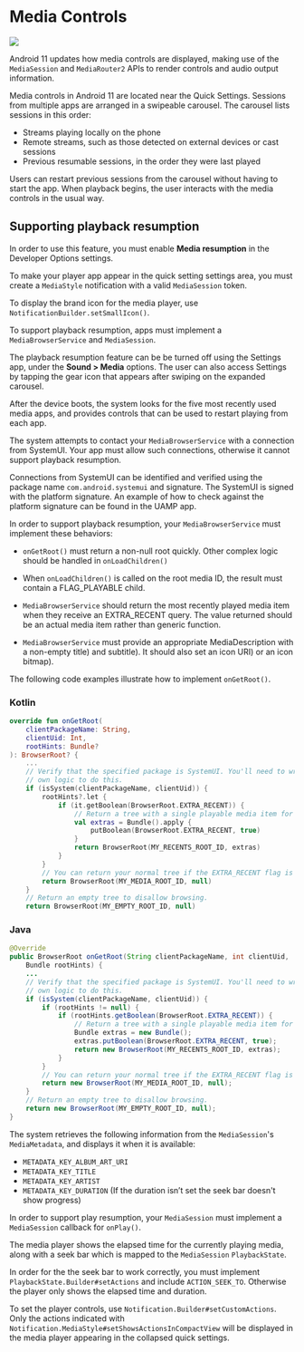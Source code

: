 # Media Controls

![](https://developer.android.com/static/images/about/versions/11/media-controls.png)

Android 11 updates how media controls are displayed, making use of the `MediaSession` and `MediaRouter2` APIs to render controls and audio output information.

Media controls in Android 11 are located near the Quick Settings. Sessions from multiple apps are arranged in a swipeable carousel. The carousel lists sessions in this order:

*   Streams playing locally on the phone
*   Remote streams, such as those detected on external devices or cast sessions
*   Previous resumable sessions, in the order they were last played

Users can restart previous sessions from the carousel without having to start the app. When playback begins, the user interacts with the media controls in the usual way.

Supporting playback resumption
------------------------------

In order to use this feature, you must enable **Media resumption** in the Developer Options settings.

To make your player app appear in the quick setting settings area, you must create a `MediaStyle` notification with a valid `MediaSession` token.

To display the brand icon for the media player, use `NotificationBuilder.setSmallIcon()`.

To support playback resumption, apps must implement a `MediaBrowserService` and `MediaSession`.

The playback resumption feature can be be turned off using the Settings app, under the **Sound > Media** options. The user can also access Settings by tapping the gear icon that appears after swiping on the expanded carousel.

After the device boots, the system looks for the five most recently used media apps, and provides controls that can be used to restart playing from each app.

The system attempts to contact your `MediaBrowserService` with a connection from SystemUI. Your app must allow such connections, otherwise it cannot support playback resumption.

Connections from SystemUI can be identified and verified using the package name `com.android.systemui` and signature. The SystemUI is signed with the platform signature. An example of how to check against the platform signature can be found in the UAMP app.

In order to support playback resumption, your `MediaBrowserService` must implement these behaviors:

*   `onGetRoot()` must return a non-null root quickly. Other complex logic should be handled in `onLoadChildren()`
    
*   When `onLoadChildren()` is called on the root media ID, the result must contain a FLAG_PLAYABLE child.
    
*   `MediaBrowserService` should return the most recently played media item when they receive an EXTRA_RECENT query. The value returned should be an actual media item rather than generic function.
    
*   `MediaBrowserService` must provide an appropriate MediaDescription with a non-empty title) and subtitle). It should also set an icon URI) or an icon bitmap).
    

The following code examples illustrate how to implement `onGetRoot()`.

### Kotlin

```kotlin
override fun onGetRoot(
    clientPackageName: String,
    clientUid: Int,
    rootHints: Bundle?
): BrowserRoot? {
    ...
    // Verify that the specified package is SystemUI. You'll need to write your 
    // own logic to do this.
    if (isSystem(clientPackageName, clientUid)) {
        rootHints?.let {
            if (it.getBoolean(BrowserRoot.EXTRA_RECENT)) {
                // Return a tree with a single playable media item for resumption.
                val extras = Bundle().apply {
                    putBoolean(BrowserRoot.EXTRA_RECENT, true)
                }
                return BrowserRoot(MY_RECENTS_ROOT_ID, extras)
            }
        }
        // You can return your normal tree if the EXTRA_RECENT flag is not present.
        return BrowserRoot(MY_MEDIA_ROOT_ID, null)
    }
    // Return an empty tree to disallow browsing.
    return BrowserRoot(MY_EMPTY_ROOT_ID, null)
```

### Java

```java
@Override
public BrowserRoot onGetRoot(String clientPackageName, int clientUid,
    Bundle rootHints) {
    ...
    // Verify that the specified package is SystemUI. You'll need to write your
    // own logic to do this.
    if (isSystem(clientPackageName, clientUid)) {
        if (rootHints != null) {
            if (rootHints.getBoolean(BrowserRoot.EXTRA_RECENT)) {
                // Return a tree with a single playable media item for resumption.
                Bundle extras = new Bundle();
                extras.putBoolean(BrowserRoot.EXTRA_RECENT, true);
                return new BrowserRoot(MY_RECENTS_ROOT_ID, extras);
            }
        }
        // You can return your normal tree if the EXTRA_RECENT flag is not present.
        return new BrowserRoot(MY_MEDIA_ROOT_ID, null);
    }
    // Return an empty tree to disallow browsing.
    return new BrowserRoot(MY_EMPTY_ROOT_ID, null);
}
```

The system retrieves the following information from the `MediaSession`'s `MediaMetadata`, and displays it when it is available:

*   `METADATA_KEY_ALBUM_ART_URI`
*   `METADATA_KEY_TITLE`
*   `METADATA_KEY_ARTIST`
*   `METADATA_KEY_DURATION` (If the duration isn’t set the seek bar doesn't show progress)

In order to support play resumption, your `MediaSession` must implement a `MediaSession` callback for `onPlay()`.

The media player shows the elapsed time for the currently playing media, along with a seek bar which is mapped to the `MediaSession` `PlaybackState`.

In order for the the seek bar to work correctly, you must implement `PlaybackState.Builder#setActions` and include `ACTION_SEEK_TO`. Otherwise the player only shows the elapsed time and duration.

To set the player controls, use `Notification.Builder#setCustomActions`. Only the actions indicated with `Notification.MediaStyle#setShowsActionsInCompactView` will be displayed in the media player appearing in the collapsed quick settings.